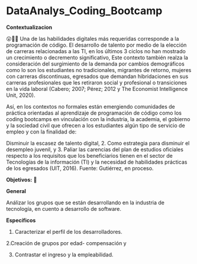 # DataAnalys_Coding_Bootcamp

**Contextualizacion**

😮☝🏻 Una de las habilidades digitales más requeridas corresponde a la programación de código. El desarrollo de talento por medio de la elección de carreras relacionadas a las TI, en los últimos 3 ciclos no han mostrado un crecimiento o decremento significativo, Este contexto también realza la consideración del surgimiento de la demanda por cambios demográficos como lo son los estudiantes no tradicionales, migrantes de retorno, mujeres con carreras discontinuas, egresados ​​que demandan hibridaciones en sus carreras profesionales que les retiraron social y profesional o transiciones en la vida laboral (Cabero; 2007; Pérez; 2012 y The Economist Intelligence Unit, 2020).

Así, en los contextos no formales están emergiendo comunidades de práctica orientadas al aprendizaje de programación de código como los coding bootcamps en vinculación con la industria, la academia, el gobierno y la sociedad civil que ofrecen a los estudiantes algún tipo de servicio de empleo y con la finalidad de:

Disminuir la escasez de talento digital, 2. Como estrategia para disminuir el desempleo juvenil, y 3. Paliar las carencias del plan de estudios oficiales respecto a los requisitos que los beneficiarios tienen en el sector de Tecnologías de la información (TI) y la necesidad de habilidades prácticas de los egresados ​​(UIT, 2016). Fuente: Gutiérrez, en proceso.

**Objetivos:** 🧐

**General**

Análizar los grupos que se están desarrollando en la industria de tecnología, en cuento a desarrollo de software.

**Específicos**

1. Caracterizar el perfil de los desarrolladores.

2.Creación de grupos por edad- compensación y

3. Contrastar el ingreso y la empleabilidad.
